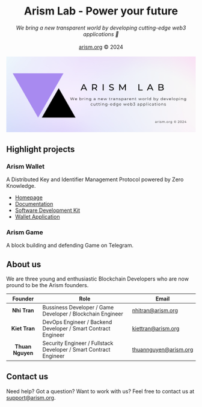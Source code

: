 <div align='center'>
<h1>Arism Lab - Power your future</h1>
<em>We bring a new transparent world by developing cutting-edge web3 applications 🚀</em>
<br/>
<br/>
<a href="https://arism.org">arism.org</a> © 2024
</div>

<br/>

<img src="./ARISM-BANNER.png" alt="Arism Lab" />

## Highlight projects

### Arism Wallet

A Distributed Key and Identifier Management Protocol powered by Zero Knowledge.

- [Homepage](https://wallet.arism.org/)
- [Documentation](https://wallet.arism.org/docs)
- [Software Development Kit](https://wallet.arism.org/sdk)
- [Wallet Application](https://wallet.arism.org/app)

### Arism Game

A block building and defending Game on Telegram.

## About us

We are three young and enthusiastic Blockchain Developers who are now pround to be the Arism founders.

|     Founder      | Role                                                              | Email                                                 |
| :--------------: | ----------------------------------------------------------------- | ----------------------------------------------------- |
|   **Nhi Tran**   | Bussiness Developer / Game Developer / Blockchain Engineer        | [nhitran@arism.org](mailto:nnhitran@arism.org)        |
|  **Kiet Tran**   | DevOps Engineer / Backend Developer / Smart Contract Engineer     | [kiettran@arism.org](mailto:kiettran@arism.org)       |
| **Thuan Nguyen** | Security Engineer / Fullstack Developer / Smart Contract Engineer | [thuannguyen@arism.org](mailto:thuannguyen@arism.org) |

## Contact us

Need help? Got a question? Want to work with us? Feel free to contact us at [support@arism.org](mailto:support.arism.org).
